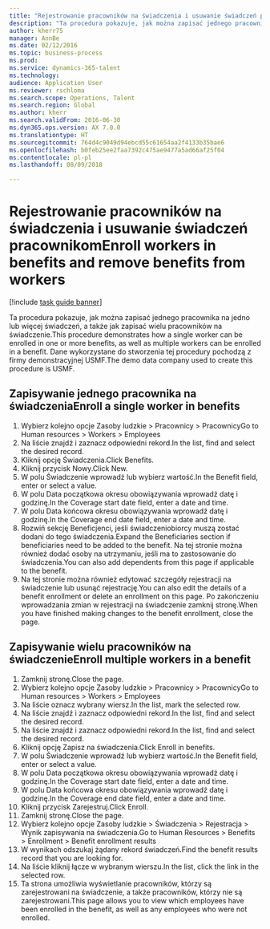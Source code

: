 ```yaml
--- 
title: "Rejestrowanie pracowników na świadczenia i usuwanie świadczeń pracownikom"
description: "Ta procedura pokazuje, jak można zapisać jednego pracownika na jedno lub więcej świadczeń, a także jak zapisać wielu pracowników na świadczenie."
author: kherr75
manager: AnnBe
ms.date: 02/12/2016
ms.topic: business-process
ms.prod: 
ms.service: dynamics-365-talent
ms.technology: 
audience: Application User
ms.reviewer: rschloma
ms.search.scope: Operations, Talent
ms.search.region: Global
ms.author: kherr
ms.search.validFrom: 2016-06-30
ms.dyn365.ops.version: AX 7.0.0
ms.translationtype: HT
ms.sourcegitcommit: 764d4c9049d94ebcd55c61654aa2f4133b35bae6
ms.openlocfilehash: b0feb25ee2faa7392c475ae9477a5ad66af25f04
ms.contentlocale: pl-pl
ms.lasthandoff: 08/09/2018

---
```

# <a name="enroll-workers-in-benefits-and-remove-benefits-from-workers"></a><span data-ttu-id="5813b-103">Rejestrowanie pracowników na świadczenia i usuwanie świadczeń pracownikom</span><span class="sxs-lookup"><span data-stu-id="5813b-103">Enroll workers in benefits and remove benefits from workers</span></span>

[!include [task guide banner](../../includes/task-guide-banner.md)]

<span data-ttu-id="5813b-104">Ta procedura pokazuje, jak można zapisać jednego pracownika na jedno lub więcej świadczeń, a także jak zapisać wielu pracowników na świadczenie.</span><span class="sxs-lookup"><span data-stu-id="5813b-104">This procedure demonstrates how a single worker can be enrolled in one or more benefits, as well as multiple workers can be enrolled in a benefit.</span></span> <span data-ttu-id="5813b-105">Dane wykorzystane do stworzenia tej procedury pochodzą z firmy demonstracyjnej USMF.</span><span class="sxs-lookup"><span data-stu-id="5813b-105">The demo data company used to create this procedure is USMF.</span></span>


## <a name="enroll-a-single-worker-in-benefits"></a><span data-ttu-id="5813b-106">Zapisywanie jednego pracownika na świadczenia</span><span class="sxs-lookup"><span data-stu-id="5813b-106">Enroll a single worker in benefits</span></span>
1. <span data-ttu-id="5813b-107">Wybierz kolejno opcje Zasoby ludzkie > Pracownicy > Pracownicy</span><span class="sxs-lookup"><span data-stu-id="5813b-107">Go to Human resources > Workers > Employees</span></span>
2. <span data-ttu-id="5813b-108">Na liście znajdź i zaznacz odpowiedni rekord.</span><span class="sxs-lookup"><span data-stu-id="5813b-108">In the list, find and select the desired record.</span></span>
3. <span data-ttu-id="5813b-109">Kliknij opcję Świadczenia.</span><span class="sxs-lookup"><span data-stu-id="5813b-109">Click Benefits.</span></span>
4. <span data-ttu-id="5813b-110">Kliknij przycisk Nowy.</span><span class="sxs-lookup"><span data-stu-id="5813b-110">Click New.</span></span>
5. <span data-ttu-id="5813b-111">W polu Świadczenie wprowadź lub wybierz wartość.</span><span class="sxs-lookup"><span data-stu-id="5813b-111">In the Benefit field, enter or select a value.</span></span>
6. <span data-ttu-id="5813b-112">W polu Data początkowa okresu obowiązywania wprowadź datę i godzinę.</span><span class="sxs-lookup"><span data-stu-id="5813b-112">In the Coverage start date field, enter a date and time.</span></span>
7. <span data-ttu-id="5813b-113">W polu Data końcowa okresu obowiązywania wprowadź datę i godzinę.</span><span class="sxs-lookup"><span data-stu-id="5813b-113">In the Coverage end date field, enter a date and time.</span></span>
8. <span data-ttu-id="5813b-114">Rozwiń sekcję Beneficjenci, jeśli świadczeniobiorcy muszą zostać dodani do tego świadczenia.</span><span class="sxs-lookup"><span data-stu-id="5813b-114">Expand the Beneficiaries section if beneficiaries need to be added to the benefit.</span></span> <span data-ttu-id="5813b-115">Na tej stronie można również dodać osoby na utrzymaniu, jeśli ma to zastosowanie do świadczenia.</span><span class="sxs-lookup"><span data-stu-id="5813b-115">You can also add dependents from this page if applicable to the benefit.</span></span>
9. <span data-ttu-id="5813b-116">Na tej stronie można również edytować szczegóły rejestracji na świadczenie lub usunąć rejestrację.</span><span class="sxs-lookup"><span data-stu-id="5813b-116">You can also edit the details of a benefit enrollment or delete an enrollment on this page.</span></span> <span data-ttu-id="5813b-117">Po zakończeniu wprowadzania zmian w rejestracji na świadczenie zamknij stronę.</span><span class="sxs-lookup"><span data-stu-id="5813b-117">When you have finished making changes to the benefit enrollment, close the page.</span></span>

## <a name="enroll-multiple-workers-in-a-benefit"></a><span data-ttu-id="5813b-118">Zapisywanie wielu pracowników na świadczenie</span><span class="sxs-lookup"><span data-stu-id="5813b-118">Enroll multiple workers in a benefit</span></span>
1. <span data-ttu-id="5813b-119">Zamknij stronę.</span><span class="sxs-lookup"><span data-stu-id="5813b-119">Close the page.</span></span>
2. <span data-ttu-id="5813b-120">Wybierz kolejno opcje Zasoby ludzkie > Pracownicy > Pracownicy</span><span class="sxs-lookup"><span data-stu-id="5813b-120">Go to Human resources > Workers > Employees</span></span>
3. <span data-ttu-id="5813b-121">Na liście oznacz wybrany wiersz.</span><span class="sxs-lookup"><span data-stu-id="5813b-121">In the list, mark the selected row.</span></span>
4. <span data-ttu-id="5813b-122">Na liście znajdź i zaznacz odpowiedni rekord.</span><span class="sxs-lookup"><span data-stu-id="5813b-122">In the list, find and select the desired record.</span></span>
5. <span data-ttu-id="5813b-123">Na liście znajdź i zaznacz odpowiedni rekord.</span><span class="sxs-lookup"><span data-stu-id="5813b-123">In the list, find and select the desired record.</span></span>
6. <span data-ttu-id="5813b-124">Kliknij opcję Zapisz na świadczenia.</span><span class="sxs-lookup"><span data-stu-id="5813b-124">Click Enroll in benefits.</span></span>
7. <span data-ttu-id="5813b-125">W polu Świadczenie wprowadź lub wybierz wartość.</span><span class="sxs-lookup"><span data-stu-id="5813b-125">In the Benefit field, enter or select a value.</span></span>
8. <span data-ttu-id="5813b-126">W polu Data początkowa okresu obowiązywania wprowadź datę i godzinę.</span><span class="sxs-lookup"><span data-stu-id="5813b-126">In the Coverage start date field, enter a date and time.</span></span>
9. <span data-ttu-id="5813b-127">W polu Data końcowa okresu obowiązywania wprowadź datę i godzinę.</span><span class="sxs-lookup"><span data-stu-id="5813b-127">In the Coverage end date field, enter a date and time.</span></span>
10. <span data-ttu-id="5813b-128">Kliknij przycisk Zarejestruj.</span><span class="sxs-lookup"><span data-stu-id="5813b-128">Click Enroll.</span></span>
11. <span data-ttu-id="5813b-129">Zamknij stronę.</span><span class="sxs-lookup"><span data-stu-id="5813b-129">Close the page.</span></span>
12. <span data-ttu-id="5813b-130">Wybierz kolejno opcje Zasoby ludzkie > Świadczenia > Rejestracja > Wynik zapisywania na świadczenia.</span><span class="sxs-lookup"><span data-stu-id="5813b-130">Go to Human Resources > Benefits > Enrollment > Benefit enrollment results</span></span>
13. <span data-ttu-id="5813b-131">W wynikach odszukaj żądany rekord świadczeń.</span><span class="sxs-lookup"><span data-stu-id="5813b-131">Find the benefit results record that you are looking for.</span></span>
14. <span data-ttu-id="5813b-132">Na liście kliknij łącze w wybranym wierszu.</span><span class="sxs-lookup"><span data-stu-id="5813b-132">In the list, click the link in the selected row.</span></span>
15. <span data-ttu-id="5813b-133">Ta strona umożliwia wyświetlanie pracowników, którzy są zarejestrowani na świadczenie, a także pracowników, którzy nie są zarejestrowani.</span><span class="sxs-lookup"><span data-stu-id="5813b-133">This page allows you to view which employees have been enrolled in the benefit, as well as any employees who were not enrolled.</span></span>


